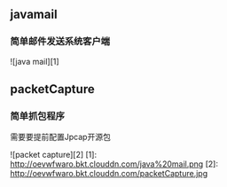 

## javamail
### 简单邮件发送系统客户端 

![java mail][1]

## packetCapture
### 简单抓包程序
需要要提前配置Jpcap开源包

![packet capture][2]
  [1]: http://oevwfwaro.bkt.clouddn.com/java%20mail.png
  [2]: http://oevwfwaro.bkt.clouddn.com/packetCapture.jpg

